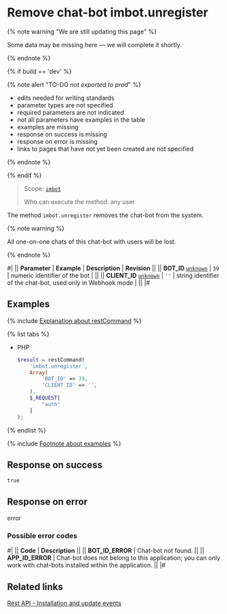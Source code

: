 # Remove chat-bot imbot.unregister

{% note warning "We are still updating this page" %}

Some data may be missing here — we will complete it shortly.

{% endnote %}

{% if build == 'dev' %}

{% note alert "TO-DO _not exported to prod_" %}

- edits needed for writing standards
- parameter types are not specified
- required parameters are not indicated
- not all parameters have examples in the table
- examples are missing
- response on success is missing
- response on error is missing
- links to pages that have not yet been created are not specified

{% endnote %}

{% endif %}

> Scope: [`imbot`](../scopes/permissions.md)
>
> Who can execute the method: any user

The method `imbot.unregister` removes the chat-bot from the system.

{% note warning %}

All one-on-one chats of this chat-bot with users will be lost.

{% endnote %}

#|
|| **Parameter** | **Example** | **Description** | **Revision** ||
|| **BOT_ID**
[`unknown`](../data-types.md) | `39` | numeric identifier of the bot | ||
|| **CLIENT_ID**
[`unknown`](../data-types.md) | `''` | string identifier of the chat-bot, used only in Webhook mode | ||
|#

## Examples

{% include [Explanation about restCommand](./_includes/rest-command.md) %}

{% list tabs %}

- PHP

    ```php
    $result = restCommand(
        'imbot.unregister',
        Array(
            'BOT_ID' => 39,
            'CLIENT_ID' => '',
        ),
        $_REQUEST[
            "auth"
        ]
    );
    ```

{% endlist %}

{% include [Footnote about examples](../../_includes/examples.md) %}

## Response on success

`true`

## Response on error

error

### Possible error codes

#|
|| **Code** | **Description** ||
|| **BOT_ID_ERROR** | Chat-bot not found. ||
|| **APP_ID_ERROR** | Chat-bot does not belong to this application; you can only work with chat-bots installed within the application. ||
|#

## Related links

[Rest API - Installation and update events](./events/index.md)